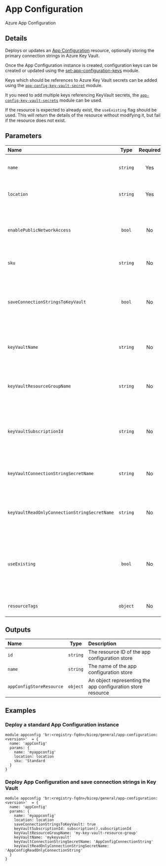 # App Configuration

Azure App Configuration

## Details

Deploys or updates an [App Configuration](https://azure.microsoft.com/en-gb/products/app-configuration/) resource, optionally storing the primary connection strings in Azure Key Vault.

Once the App Configuration instance is created, configuration keys can be created or updated using the [set-app-configuration-keys](https://github.com/endjin/Endjin.RecommendedPractices.Bicep/tree/main/modules/general/set-app-configuration-keys) module.

Keys which should be references to Azure Key Vault secrets can be added using the [`app-config-key-vault-secret`](https://github.com/endjin/Endjin.RecommendedPractices.Bicep/tree/main/modules/general/app-config-key-vault-secret) module.

It you need to add multiple keys referencing KeyVault secrets, the [`app-config-key-vault-secrets`](https://github.com/endjin/Endjin.RecommendedPractices.Bicep/tree/main/modules/general/app-config-key-vault-secrets) module can be used.

If the resource is expected to already exist, the `useExisting` flag should be used. This will return the details of the resource without modifying it, but fail if the resource does not exist.

## Parameters

| Name                                         | Type     | Required | Description                                                                                                                                |
| :------------------------------------------- | :------: | :------: | :----------------------------------------------------------------------------------------------------------------------------------------- |
| `name`                                       | `string` | Yes      | The name of the app configuration store                                                                                                    |
| `location`                                   | `string` | Yes      | The location of the app configuration store                                                                                                |
| `enablePublicNetworkAccess`                  | `bool`   | No       | When false, the app configuration store will be inaccessible via its public IP address                                                     |
| `sku`                                        | `string` | No       | SKU for the app configuration store                                                                                                        |
| `saveConnectionStringsToKeyVault`            | `bool`   | No       | When true, the primary connection strings (read/write and read-only) will be written to the specified key vault                            |
| `keyVaultName`                               | `string` | No       | The name of the key vault used to store the connection strings                                                                             |
| `keyVaultResourceGroupName`                  | `string` | No       | The resource group containing the key vault used to store the connection strings                                                           |
| `keyVaultSubscriptionId`                     | `string` | No       | The ID of the subscription containing the key vault used to store the connection strings                                                   |
| `keyVaultConnectionStringSecretName`         | `string` | No       | The key vault secret name used to store the read/write connection string                                                                   |
| `keyVaultReadOnlyConnectionStringSecretName` | `string` | No       | The key vault secret name used to store the read-only connection string                                                                    |
| `useExisting`                                | `bool`   | No       | When true, the details of an existing app configuration store will be returned; When false, the app configuration store is created/updated |
| `resourceTags`                               | `object` | No       | The resource tags applied to resources                                                                                                     |

## Outputs

| Name                     | Type     | Description                                                 |
| :----------------------- | :------: | :---------------------------------------------------------- |
| `id`                     | `string` | The resource ID of the app configuration store              |
| `name`                   | `string` | The name of the app configuration store                     |
| `appConfigStoreResource` | `object` | An object representing the app configuration store resource |

## Examples

### Deploy a standard App Configuration instance

```bicep
module appconfig 'br:<registry-fqdn>/bicep/general/app-configuration:<version>'  = {
  name: 'appConfig'
  params: {
    name: 'myappconfig'
    location: location
    sku: 'Standard
  }
}
```

### Deploy App Configuration and save connection strings in Key Vault

```bicep
module appconfig 'br:<registry-fqdn>/bicep/general/app-configuration:<version>'  = {
  name: 'appConfig'
  params: {
    name: 'myappconfig'
    location: location
    saveConnectionStringsToKeyVault: true
    keyVaultSubscriptionId: subscription().subscriptionId
    keyVaultResourceGroupName: 'my-key-vault-resource-group'
    keyVaultName: 'mykeyvault'
    keyVaultConnectionStringSecretName: 'AppConfigConnectionString'
    keyVaultReadOnlyConnectionStringSecretName: 'AppConfigReadOnlyConnectionString'
  }
}
```